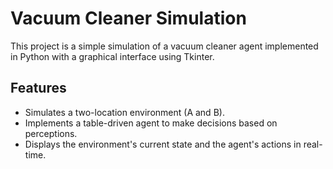 # Vacuum Cleaner Simulation

This project is a simple simulation of a vacuum cleaner agent implemented in Python with a graphical interface using Tkinter.

## Features

- Simulates a two-location environment (A and B).
- Implements a table-driven agent to make decisions based on perceptions.
- Displays the environment's current state and the agent's actions in real-time.

